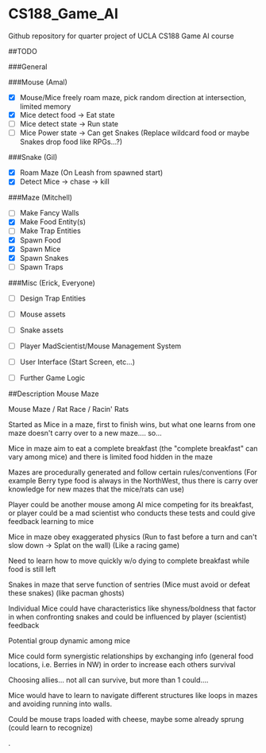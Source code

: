 # CS188_Game_AI
Github repository for quarter  project of UCLA CS188 Game AI course


##TODO

###General

###Mouse (Amal)
 - [x] Mouse/Mice freely roam maze, pick random direction at intersection, limited memory
 - [x] Mice detect food -> Eat state
 - [ ] Mice detect state -> Run state
 - [ ] Mice Power state -> Can get Snakes (Replace wildcard food or maybe Snakes drop food like RPGs...?)
 
###Snake (Gil)
  - [x] Roam Maze (On Leash from spawned start)
  - [x] Detect Mice -> chase -> kill 

###Maze (Mitchell)
 - [ ] Make Fancy Walls
 - [x] Make Food Entity(s)
 - [ ] Make Trap Entities
 - [x] Spawn Food
 - [x] Spawn Mice
 - [x] Spawn Snakes
 - [ ] Spawn Traps

###Misc (Erick, Everyone)
 - [ ] Design Trap Entities
 - [ ] Mouse assets
 - [ ] Snake assets
 - [ ] Player MadScientist/Mouse Management System
 - [ ] User Interface (Start Screen, etc...)
 - [ ] Further Game Logic
 

##Description
Mouse Maze

Mouse Maze / Rat Race / Racin' Rats

Started as Mice in a maze, first to finish wins, but what one learns from one maze doesn't carry over to a new maze.... so...

Mice in maze aim to eat a complete breakfast (the "complete breakfast" can vary among mice) and there is limited food hidden in the maze

Mazes are procedurally generated and follow certain rules/conventions (For example Berry type food is always in the NorthWest, thus there is carry over knowledge for new mazes that the mice/rats can use)

Player could be another mouse among AI mice competing for its breakfast, or player could be a mad scientist who conducts these tests and could give feedback learning to mice

Mice in maze obey exaggerated physics (Run to fast before a turn and can't slow down -> Splat on the wall) (Like a racing game)

  Need to learn how to move quickly w/o dying to complete breakfast while food is still left

Snakes in maze that serve function of sentries (Mice must avoid or defeat these snakes) (like pacman ghosts)

Individual Mice could have characteristics like shyness/boldness that factor in when confronting snakes and could be influenced by player (scientist) feedback

Potential group dynamic among mice

Mice could form synergistic relationships by exchanging info (general food locations, i.e. Berries in NW) in order to increase each others survival

Choosing allies... not all can survive, but more than 1 could....

Mice would have to learn to navigate different structures like loops in mazes and avoiding running into walls.

Could be mouse traps loaded with cheese, maybe some already sprung (could learn to recognize)

.
